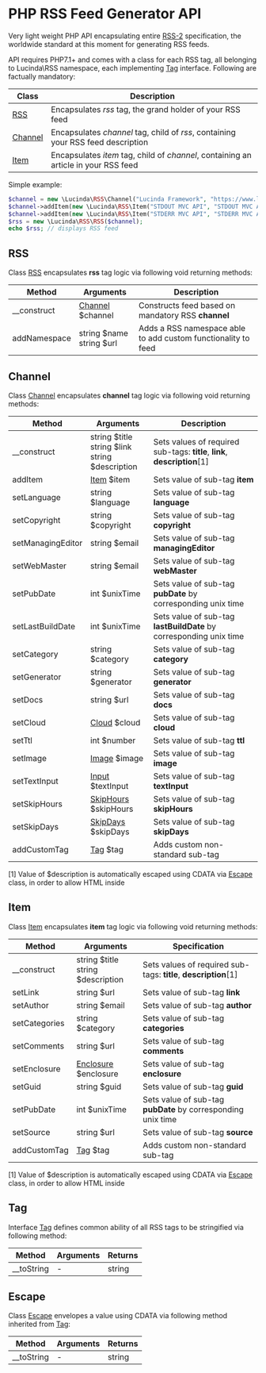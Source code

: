 # PHP RSS Feed Generator API

Very light weight PHP API encapsulating entire [RSS-2](https://validator.w3.org/feed/docs/rss2.html) specification, the worldwide standard at this moment for generating RSS feeds.

API requires PHP7.1+ and comes with a class for each RSS tag, all belonging to Lucinda\RSS namespace, each implementing [Tag](#Tag) interface. Following are factually mandatory:

| Class | Description |
| --- | --- |
| [RSS](#rss) | Encapsulates *rss* tag, the grand holder of your RSS feed |
| [Channel](#channel) | Encapsulates *channel* tag, child of *rss*, containing your RSS feed description |
| [Item](#item) | Encapsulates *item* tag, child of *channel*, containing an article in your RSS feed |

Simple example:

```php
$channel = new \Lucinda\RSS\Channel("Lucinda Framework", "https://www.lucinda-framework.com", "Current headlines from Lucinda Framework");
$channel->addItem(new \Lucinda\RSS\Item("STDOUT MVC API", "STDOUT MVC API was upgraded to a new version"));
$channel->addItem(new \Lucinda\RSS\Item("STDERR MVC API", "STDERR MVC API was upgraded to a new version"));
$rss = new \Lucinda\RSS\RSS($channel);
echo $rss; // displays RSS feed
```

## RSS<a href="rss"></a>

Class [RSS](https://github.com/aherne/rss-generator/blob/master/src/RSS.php) encapsulates **rss** tag logic via following void returning methods:

| Method | Arguments | Description |
| --- | --- | --- |
| __construct | [Channel](#channel) $channel | Constructs feed based on mandatory RSS **channel** |
| addNamespace | string $name<br/>string $url | Adds a RSS namespace able to add custom functionality to feed |

## Channel<a href="channel"></a>

Class [Channel](https://github.com/aherne/rss-generator/blob/master/src/Channel.php) encapsulates **channel** tag logic via following void returning methods:

| Method | Arguments | Description |
| --- | --- | --- |
| __construct | string $title<br/>string $link<br/>string $description | Sets values of required sub-tags: **title**, **link**, **description**[1] |
| addItem | [Item](#item) $item | Sets value of sub-tag **item** |
| setLanguage | string $language | Sets value of sub-tag **language** |
| setCopyright | string $copyright | Sets value of sub-tag **copyright** |
| setManagingEditor | string $email | Sets value of sub-tag **managingEditor** |
| setWebMaster | string $email | Sets value of sub-tag **webMaster** |
| setPubDate | int $unixTime | Sets value of sub-tag **pubDate** by corresponding unix time |
| setLastBuildDate | int $unixTime | Sets value of sub-tag **lastBuildDate** by corresponding unix time |
| setCategory | string $category | Sets value of sub-tag **category** |
| setGenerator | string $generator | Sets value of sub-tag **generator** |
| setDocs | string $url | Sets value of sub-tag **docs** |
| setCloud | [Cloud](https://github.com/aherne/rss-generator/blob/master/src/Cloud.php) $cloud | Sets value of sub-tag **cloud** |
| setTtl | int $number | Sets value of sub-tag **ttl** |
| setImage | [Image](https://github.com/aherne/rss-generator/blob/master/src/Image.php) $image | Sets value of sub-tag **image** |
| setTextInput | [Input](https://github.com/aherne/rss-generator/blob/master/src/Input.php) $textInput | Sets value of sub-tag **textInput** |
| setSkipHours | [SkipHours](https://github.com/aherne/rss-generator/blob/master/src/SkipHours.php) $skipHours | Sets value of sub-tag **skipHours** |
| setSkipDays | [SkipDays](https://github.com/aherne/rss-generator/blob/master/src/SkipDays.php) $skipDays | Sets value of sub-tag **skipDays** |
| addCustomTag | [Tag](#Tag) $tag | Adds custom non-standard sub-tag |

[1] Value of $description is automatically escaped using CDATA via [Escape](#escape) class, in order to allow HTML inside

## Item<a href="item"></a>

Class [Item](https://github.com/aherne/rss-generator/blob/master/src/Item.php) encapsulates **item** tag logic via following void returning methods:

| Method | Arguments | Specification |
| --- | --- | --- |
| __construct | string $title<br/>string $description | Sets values of required sub-tags: **title**, **description**[1] |
| setLink | string $url | Sets value of sub-tag **link** |
| setAuthor | string $email | Sets value of sub-tag **author** |
| setCategories | string $category | Sets value of sub-tag **categories** |
| setComments | string $url | Sets value of sub-tag **comments** |
| setEnclosure | [Enclosure](https://github.com/aherne/rss-generator/blob/master/src/Enclosure.php) $enclosure | Sets value of sub-tag **enclosure** |
| setGuid | string $guid | Sets value of sub-tag **guid** |
| setPubDate | int $unixTime | Sets value of sub-tag **pubDate** by corresponding unix time |
| setSource | string $url | Sets value of sub-tag **source** |
| addCustomTag | [Tag](#Tag) $tag | Adds custom non-standard sub-tag |

[1] Value of $description is automatically escaped using CDATA via [Escape](#escape) class, in order to allow HTML inside

## Tag<a href="tag"></a>

Interface [Tag](https://github.com/aherne/rss-generator/blob/master/src/Tag.php) defines common ability of all RSS tags to be stringified via following method:

| Method | Arguments | Returns |
| --- | --- | --- |
| __toString | - | string |

## Escape<a href="escape"></a>

Class [Escape](https://github.com/aherne/rss-generator/blob/master/src/Escape.php) envelopes a value using CDATA via following method inherited from [Tag](#tag):

| Method | Arguments | Returns |
| --- | --- | --- |
| __toString | - | string |